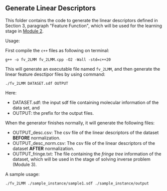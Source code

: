 ## Generate Linear Descriptors

This folder contains the code to generate the linear descriptors defined in Section 3, paragraph "Feature Function", which will be used for the learning stage in [Module 2](HPS/Module_2).

Usage:

First compile the `c++` files as following on terminal:

```
g++ -o fv_2LMM fv_2LMM.cpp -O2 -Wall -std=c++20
```

This will generate an executable file named `fv_2LMM`,
and then generate the linear feature desctipor files by using command:

```
./fv_2LMM DATASET.sdf OUTPUT
```

Here:
- DATASET.sdf: the input sdf file containing molecular information of the data set, and
- OUTPUT: the prefix for the output files.
  
When the generator finishes normally, it will generate the following files:
- OUTPUT_desc.csv: The csv file of the linear descriptors of the dataset **BEFORE** normalization.
- OUTPUT_desc_norm.csv: The csv file of the linear descriptors of the dataset **AFTER** normalization.
- OUTPUT_fringe.txt: The file containing the _fringe tree_ information of the dataset, which will be used in the stage of solving inverse problem (Module 3).

A sample usage:

```
./fv_2LMM ./sample_instance/sample1.sdf ./sample_instance/output
```


